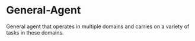 # General-Agent
General agent that operates in multiple domains and carries on a variety of tasks in these domains.
